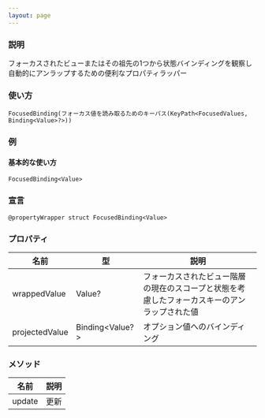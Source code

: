 ```yaml
---
layout: page
---
```


### 説明

フォーカスされたビューまたはその祖先の1つから状態バインディングを観察し自動的にアンラップするための便利なプロパティラッパー

### 使い方

    FocusedBinding(フォーカス値を読み取るためのキーパス(KeyPath<FocusedValues, Binding<Value>?>))

### 例

#### 基本的な使い方

    FocusedBinding<Value>

### 宣言

    @propertyWrapper struct FocusedBinding<Value>

### プロパティ

| 名前             | 型                  | 説明                                             |
| -------------- | ------------------ | ---------------------------------------------- |
| wrappedValue   | Value?             | フォーカスされたビュー階層の現在のスコープと状態を考慮したフォーカスキーのアンラップされた値 |
| projectedValue | Binding&lt;Value?> | オプション値へのバインディング                                |

### メソッド

| 名前     | 説明  |
| ------ | --- |
| update | 更新  |
